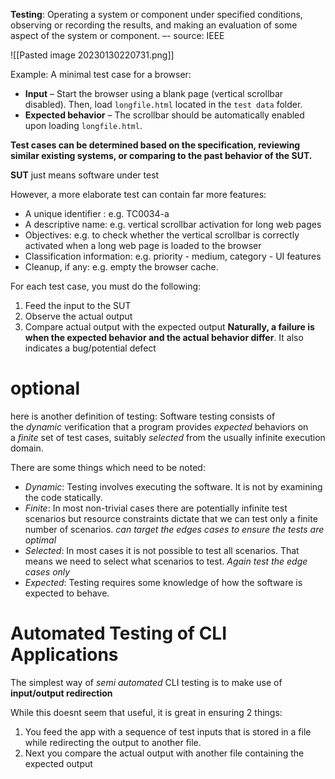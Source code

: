 **Testing**: Operating a system or component under specified conditions, observing or recording the results, and making an evaluation of some aspect of the system or component. –- source: IEEE

![[Pasted image 20230130220731.png]]

Example:
A minimal test case for a browser:
-  **Input** – Start the browser using a blank page (vertical scrollbar disabled). Then, load `longfile.html` located in the `test data` folder.
- **Expected behavior** – The scrollbar should be automatically enabled upon loading `longfile.html`.

**Test cases can be determined based on the specification, reviewing similar existing systems, or comparing to the past behavior of the SUT.**

**SUT** just means software under test

However, a more elaborate test can contain far more features:

-   A unique identifier : e.g. TC0034-a
-   A descriptive name: e.g. vertical scrollbar activation for long web pages
-   Objectives: e.g. to check whether the vertical scrollbar is correctly activated when a long web page is loaded to the browser
-   Classification information: e.g. priority - medium, category - UI features
-   Cleanup, if any: e.g. empty the browser cache.

For each test case, you must do the following:
1.  Feed the input to the SUT
2.  Observe the actual output
3.  Compare actual output with the expected output
**Naturally, a failure is when the expected behavior and the actual behavior differ**. It also indicates a bug/potential defect


# optional
here is another definition of testing:
Software testing consists of the _dynamic_ verification that a program provides _expected_ behaviors on a _finite_ set of test cases, suitably _selected_ from the usually infinite execution domain.

There are some things which need to be noted:
-   _Dynamic_: Testing involves executing the software. It is not by examining the code statically.
-  _Finite_: In most non-trivial cases there are potentially infinite test scenarios but resource constraints dictate that we can test only a finite number of scenarios. *can target the edges cases to ensure the tests are optimal*
-   _Selected_: In most cases it is not possible to test all scenarios. That means we need to select what scenarios to test. *Again test the edge cases only*
-   _Expected_: Testing requires some knowledge of how the software is expected to behave.


# Automated Testing of CLI Applications
The simplest way of *semi automated* CLI testing is to make use of **input/output redirection**

While this doesnt seem that useful, it is great in ensuring 2 things:

1. You feed the app with a sequence of test inputs that is stored in a file while redirecting the output to another file.
2. Next you compare the actual output with another file containing the expected output
